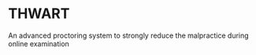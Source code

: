 # THWART
An advanced proctoring system to strongly reduce the malpractice during online examination
